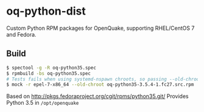 # oq-python-dist
Custom Python RPM packages for OpenQuake, supporting RHEL/CentOS 7 and Fedora.

## Build

```bash
$ spectool -g -R oq-python35.spec
$ rpmbuild -bs oq-python35.spec
# Tests fails when using systemd-nspawn chroots, so passing --old-chroot
$ mock -r epel-7-x86_64 --old-chroot oq-python35-3.5.4-1.fc27.src.rpm
```

Based on http://pkgs.fedoraproject.org/cgit/rpms/python35.git/
Provides Python 3.5 in `/opt/openquake`
